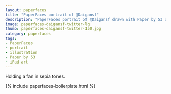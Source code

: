 ```yaml
---
layout: paperfaces
title: "PaperFaces portrait of @Daigansf"
description: "PaperFaces portrait of @Daigansf drawn with Paper by 53 on an iPad."
image: paperfaces-daigansf-twitter-lg
thumb: paperfaces-daigansf-twitter-150.jpg
category: paperfaces
tags: 
- PaperFaces
- portrait
- illustration
- Paper by 53
- iPad art
---
```


Holding a fan in sepia tones.

{% include paperfaces-boilerplate.html %}